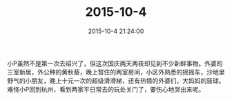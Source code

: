 ﻿---
title: "2015-10-4"
date: 2015-10-4 21:24:00
tags: 文字
categories: 爸爸
---
小P虽然不是第一次去绍兴了，但这次国庆两天两夜却见到不少新鲜事物。外婆的三室新居，外公种的黄秋葵，晚上暂住的两室房间，小区外熟悉的摇摇车，沙地里野气的小朋友，晚上十元一次的超级滑滑梯，还有热情的外婆们，大妈妈的篮球。难怪小P回到杭州，看到两家平日常去的玩处关门了，要伤心地哭出来呢。